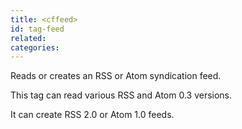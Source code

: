 ```yaml
---
title: <cffeed>
id: tag-feed
related:
categories:
---
```


Reads or creates an RSS or Atom syndication feed.

This tag can read various RSS and Atom 0.3 versions.

It can create RSS 2.0 or Atom 1.0 feeds.
